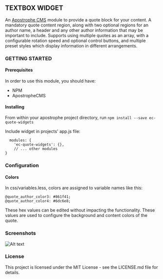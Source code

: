 ## TEXTBOX WIDGET
An [Apostrophe CMS](http://apostrophecms.org/) module to provide a quote block
for your content. A mandatory quote content region, along with two optional
regions for an author name, a header and any other author information that may be
important to include. Supports using multiple quotes as an array, with a
configurable rotation speed and optional control buttons, and multiple preset styles which 
display information in different arrangements. 


### GETTING STARTED
#### Prerequisites
In order to use this module, you should have:
- NPM
- ApostropheCMS
#### Installing
From within your apostrophe project directory, run
 `npm install --save ec-quote-widgets`

Include widget in projects' app.js file:

```
  modules: {
    'ec-quote-widgets': {},
    // ... other modules
}
```

### Configuration
#### Colors
In css/variables.less, colors are assigned to variable names like this:
```
@quote_author_color3: #861f41;
@quote_author_color4: #6dc6e8;
```
These hex values can be edited without impacting the functionality. These values
are used to configure the background and content colors of the quote.


### Screenshots
![Alt text](https://i.postimg.cc/KjFtGNdk/ec-quote-widget_screenshot.png)

### License
This project is licensed under the MIT License - see the LICENSE.md file for details.
